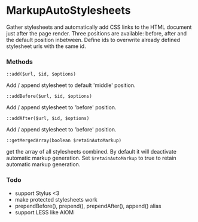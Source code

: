 # MarkupAutoStylesheets

Gather stylesheets and automatically add CSS links to the HTML document just after the page render. Three positions are available: before, after and the default position inbetween.
Define ids to overwrite already defined stylesheet urls with the same id.

### Methods

`::add($url, $id, $options)`

Add / append stylesheet to default 'middle' position.

`::addBefore($url, $id, $options)`

Add / append stylesheet to 'before' position.

`::addAfter($url, $id, $options)`

Add / append stylesheet to 'before' position.

`::getMergedArray(boolean $retainAutoMarkup)`

get the array of all stylesheets combined. By default it will deactivate automatic markup generation.
Set `$retainAutoMarkup` to true to retain automatic markup generation.

### Todo

- support Stylus <3
- make protected stylesheets work
- prependBefore(), prepend(), prependAfter(), append() alias
- support LESS like AIOM
